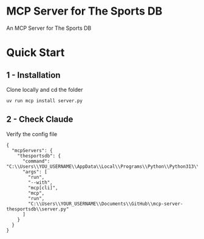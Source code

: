 # MCP Server for The Sports DB

An MCP Server for The Sports DB

# Quick Start

## 1 - Installation

Clone locally and cd the folder

`uv run mcp install server.py`

## 2 - Check Claude

Verify the config file

```
{
  "mcpServers": {
    "thesportsdb": {
      "command": "C:\\Users\\YOU_USERNAME\\AppData\\Local\\Programs\\Python\\Python313\\Scripts\\uv.EXE",
      "args": [
        "run",
        "--with",
        "mcp[cli]",
        "mcp",
        "run",
        "C:\\Users\\YOUR_USERNAME\\Documents\\GitHub\\mcp-server-thesportsdb\\server.py"
      ]
    }
  }
}
```
